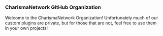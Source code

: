 ### CharismaNetwork GitHub Organization

Welcome to the CharismaNetwork Organization! Unfortunately much of our custom plugins are private, but for those that are not, feel free to use them in your own projects!
